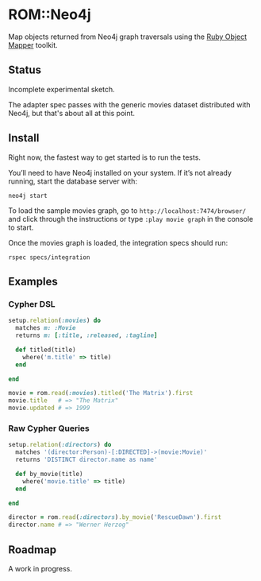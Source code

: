 # ROM::Neo4j

Map objects returned from Neo4j graph traversals using the [Ruby Object Mapper](https://github.com/rom-rb/rom) toolkit.

## Status

Incomplete experimental sketch.

The adapter spec passes with the generic movies dataset distributed with Neo4j, but that's about all at this point.

## Install

Right now, the fastest way to get started is to run the tests.

You’ll need to have Neo4j installed on your system. If it’s not already running, start the database server with:

```
neo4j start
```

To load the sample movies graph, go to `http://localhost:7474/browser/` and click through the instructions or type `:play movie graph` in the console to start.

Once the movies graph is loaded, the integration specs should run:

```
rspec specs/integration
```

## Examples

### Cypher DSL

```ruby
setup.relation(:movies) do
  matches m: :Movie
  returns m: [:title, :released, :tagline]

  def titled(title)
    where('m.title' => title)
  end

end

movie = rom.read(:movies).titled('The Matrix').first
movie.title   # => "The Matrix"
movie.updated # => 1999
```

### Raw Cypher Queries

```ruby
setup.relation(:directors) do
  matches '(director:Person)-[:DIRECTED]->(movie:Movie)'
  returns 'DISTINCT director.name as name'

  def by_movie(title)
    where('movie.title' => title)
  end

end

director = rom.read(:directors).by_movie('RescueDawn').first
director.name # => "Werner Herzog"
```

## Roadmap

A work in progress.
